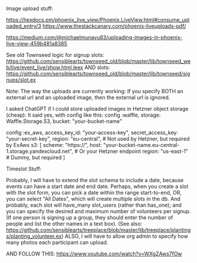 Image upload stuff:

https://hexdocs.pm/phoenix_live_view/Phoenix.LiveView.html#consume_uploaded_entry/3
https://www.thestackcanary.com/phoenix-liveuploads-pdf/

https://medium.com/@michaelmunavu83/uploading-images-in-phoenix-live-view-459b481a8385

See old Townseed logic for signup slots:
https://github.com/sensiblearts/townseed_old/blob/master/lib/townseed_web/live/event_live/show.html.leex
AND slots: https://github.com/sensiblearts/townseed_old/blob/master/lib/townseed/signups/slot.ex

Note: The way the uploads are currently working: If you specify BOTH an external url and an uploaded image, then the external url is ignored.

I asked ChatGPT if I could store uploaded images in Hetzner object storage (cheap): It said yes, with config like this:
config :waffle,
  storage: Waffle.Storage.S3,
  bucket: "your-bucket-name"

config :ex_aws,
  access_key_id: "your-access-key",
  secret_access_key: "your-secret-key",
  region: "eu-central", # Not used by Hetzner, but required by ExAws
  s3: [
    scheme: "https://",
    host: "your-bucket-name.eu-central-1.storage.yandexcloud.net", # Or your Hetzner endpoint
    region: "us-east-1" # Dummy, but required
  ]





Timeslot Stuff:


Probably, I will have to extend the slot schema to include a date, because events can have a start date and end date. Perhaps, when you create a slot with the slot form, you can pick a date within the range start-to-end, OR, you can select "All Dates", which will create multiple slots in the db. And probably, each slot will have_many slot_users (rather than has_one); and you can specify the desired and maximum number of volunteers per signup. (If one person is signing up a group, they should enter the number of people and list the other names in a text box).
(See also: https://github.com/sensiblearts/treeplace/blob/master/lib/treeplace/plantings/planting_volunteer.ex)
ALSO, I will have to allow org admin to specify how many photos each participant can upload.


AND FOLLOW THIS:
https://www.youtube.com/watch?v=WXgZAws7fOw


